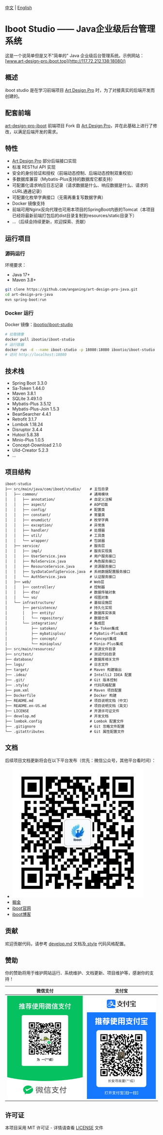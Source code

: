 [中文](README.md) | [English](README.en.md)
# Iboot Studio —— Java企业级后台管理系统

这是一个说简单但是又不"简单的" Java 企业级后台管理系统。示例网站：[www.art-design-pro.iboot.top](http://117.72.212.138:18080/)

## 概述

iboot studio 是在学习前端项目 [Art Design Pro](https://github.com/Daymychen/art-design-pro) 时，为了对接真实的后端开发而创建的。

## 配套前端

[art-design-pro-iboot](https://github.com/anganing/art-design-pro-iboot) 前端项目 Fork 自 [Art Design Pro](https://github.com/Daymychen/art-design-pro)，并在此基础上进行了修改，以满足后端开发的需求。


## 特性
- [Art Design Pro](https://github.com/Daymychen/art-design-pro) 部分后端接口实现
- 标准 RESTful API 实现
- 安全的身份验证和授权（前端动态控制、后端动态控制双重校验）
- 多数据库兼容（Mybatis-Plus支持的数据库它都支持）
- 可配置化请求响应日志记录（请求数据是什么、响应数据是什么、请求的cURL通通记录）
- 可配置化枚举字典接口（无需再重复写数据字典）
- Docker 镜像支持
- 前端可用Nginx反向代理也可用本项目的SpringBoot内嵌的Tomcat（本项目已经将最新前端打包后的dist目录复制到resources/static目录下）
- ...（后续会持续更新，欢迎探索、贡献）

## 运行项目

### 源码运行

环境要求：

- Java 17+
- Maven 3.8+

```bash
git clone https://github.com/anganing/art-design-pro-java.git
cd art-design-pro-java
mvn spring-boot:run
```

### Docker 运行
Docker 镜像：[ibootio/iboot-studio](https://hub.docker.com/r/ibootio/iboot-studio)

```bash
# 拉取镜像
docker pull ibootio/iboot-studio
# 运行容器
docker run -d --name iboot-studio -p 18080:18080 ibootio/iboot-studio
# 访问 http://localhost:18080
```

## 技术栈
- Spring Boot 3.3.0
- Sa-Token 1.44.0
- Maven 3.8.1
- SQLite 3.49.1.0
- Mybatis-Plus 3.5.12
- Mybatis-Plus-Join 1.5.3
- BeanSearcher 4.4.1
- Retrofit 3.1.7
- Lombok 1.18.24
- Disruptor 3.4.4
- Hutool 5.8.38
- Minio-Plus 1.0.5
- Concept-Download 2.1.0
- Ulid-Creator 5.2.3
- ...

## 项目结构

```plaintext
iboot-studio
├── src/main/java/com/iboot/studio/    # 主包目录
│   ├── common/                        # 通用模块
│   │   ├── annotation/                # 自定义注解
│   │   ├── aspect/                    # AOP切面
│   │   ├── config/                    # 配置类
│   │   ├── constant/                  # 常量类
│   │   ├── enumdict/                  # 枚举字典
│   │   ├── exception/                 # 异常类
│   │   ├── handler/                   # 处理器
│   │   ├── util/                      # 工具类
│   │   └── wrapper/                   # 包装器
│   ├── service/                       # 服务层
│   │   ├── impl/                      # 服务实现类
│   │   ├── UserService.java           # 用户服务接口
│   │   ├── RoleService.java           # 角色服务接口
│   │   ├── ResourceService.java       # 资源服务接口
│   │   ├── SysDataConfigService.java  # 系统数据配置服务接口
│   │   └── AuthService.java           # 认证服务接口
│   ├── web/                           # Web层
│   │   ├── controller/                # 控制器
│   │   ├── dto/                       # 数据传输对象
│   │   └── vo/                        # 视图对象
│   └── infrastructure/                # 基础设施层
│       ├── persistence/               # 持久化实现
│       │   ├── entity/                # 数据库实体类
│       │   └── repository/            # 数据仓库
│       └── integration/               # 集成层
│           ├── satoken/               # Sa-Token集成
│           ├── mybatisplus/           # MyBatis-Plus集成
│           ├── concept/               # Concept集成
│           └── minioplus/             # Minio-Plus集成
├── src/main/resources/                # 资源文件目录
├── src/test/                          # 测试代码目录
├── database/                          # 数据库相关文件
├── logs/                              # 日志文件
├── target/                            # Maven 构建输出
├── .idea/                             # IntelliJ IDEA 配置
├── .git/                              # Git 版本控制
├── .style/                            # 代码风格配置
├── pom.xml                            # Maven 项目配置
├── Dockerfile                         # Docker 构建
├── README.md                          # 项目说明文档（中文）
├── README.en-US.md                    # 项目说明文档（英文）
├── LICENSE                            # 开源许可证文件
├── develop.md                         # 开发文档
├── lombok.config                      # Lombok 配置文件
├── .gitignore                         # Git 忽略文件配置
└── .gitattributes                     # Git 属性配置文件
```

## 文档
后续项目文档更新将会在以下平台发布（优先：微信公众号，其他平台看时间）：
- ![iboot微信公众号](src/main/resources/static/iboot/iboot_wx_pub.jpg)
- [掘金](https://juejin.cn/user/2928754709504893)
- [iboot官网](http://www.iboot.top)
- [iboot博客](http://www.blog.iboot.top)

## 贡献
欢迎贡献代码，请参考 [develop.md](develop.md) 文档及[.style](.style) 代码风格配置。

## 赞助
你的赞助将用于维护网站运行、系统维护、文档更新、项目维护等，感谢你的支持！

|                    微信支付                    |                   支付宝                   |
|:------------------------------------------:|:---------------------------------------:|
| <img src="/payment/微信支付.jpg" alt="微信支付" /> | <img src="/payment/支付宝.jpg" alt="支付宝"/> |

## 许可证

本项目采用 MIT 许可证 - 详情请查看 [LICENSE](LICENSE) 文件
